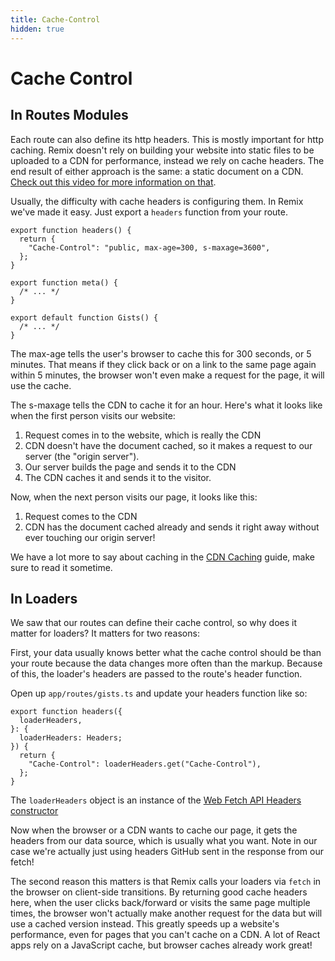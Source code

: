 ```yaml
---
title: Cache-Control
hidden: true
---
```


# Cache Control

## In Routes Modules

Each route can also define its http headers. This is mostly important for http caching. Remix doesn't rely on building your website into static files to be uploaded to a CDN for performance, instead we rely on cache headers. The end result of either approach is the same: a static document on a CDN. [Check out this video for more information on that][youtu-1].

Usually, the difficulty with cache headers is configuring them. In Remix we've made it easy. Just export a `headers` function from your route.

```tsx
export function headers() {
  return {
    "Cache-Control": "public, max-age=300, s-maxage=3600",
  };
}

export function meta() {
  /* ... */
}

export default function Gists() {
  /* ... */
}
```

The max-age tells the user's browser to cache this for 300 seconds, or 5 minutes. That means if they click back or on a link to the same page again within 5 minutes, the browser won't even make a request for the page, it will use the cache.

The s-maxage tells the CDN to cache it for an hour. Here's what it looks like when the first person visits our website:

1. Request comes in to the website, which is really the CDN
2. CDN doesn't have the document cached, so it makes a request to our server (the "origin server").
3. Our server builds the page and sends it to the CDN
4. The CDN caches it and sends it to the visitor.

Now, when the next person visits our page, it looks like this:

1. Request comes to the CDN
2. CDN has the document cached already and sends it right away without ever touching our origin server!

We have a lot more to say about caching in the [CDN Caching][1] guide, make sure to read it sometime.

## In Loaders

We saw that our routes can define their cache control, so why does it matter for loaders? It matters for two reasons:

First, your data usually knows better what the cache control should be than your route because the data changes more often than the markup. Because of this, the loader's headers are passed to the route's header function.

Open up `app/routes/gists.ts` and update your headers function like so:

```tsx
export function headers({
  loaderHeaders,
}: {
  loaderHeaders: Headers;
}) {
  return {
    "Cache-Control": loaderHeaders.get("Cache-Control"),
  };
}
```

The `loaderHeaders` object is an instance of the [Web Fetch API Headers constructor][developer.mozilla-1]

Now when the browser or a CDN wants to cache our page, it gets the headers from our data source, which is usually what you want. Note in our case we're actually just using headers GitHub sent in the response from our fetch!

The second reason this matters is that Remix calls your loaders via `fetch` in the browser on client-side transitions. By returning good cache headers here, when the user clicks back/forward or visits the same page multiple times, the browser won't actually make another request for the data but will use a cached version instead. This greatly speeds up a website's performance, even for pages that you can't cache on a CDN. A lot of React apps rely on a JavaScript cache, but browser caches already work great!

[youtu-1]: https://youtu.be/bfLFHp7Sbkg
[1]: ../guides/caching
[developer.mozilla-1]: https://developer.mozilla.org/en-US/docs/Web/API/Headers
